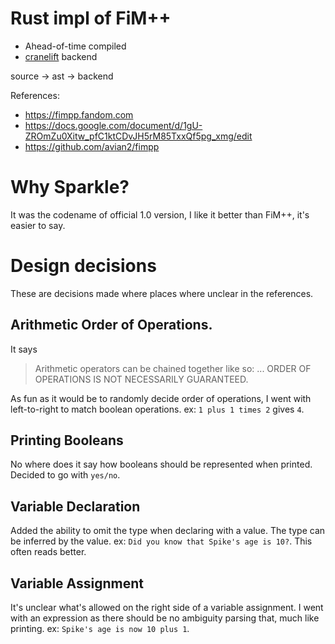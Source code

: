 # Rust impl of FiM++

- Ahead-of-time compiled
- [cranelift](https://github.com/bytecodealliance/cranelift) backend

source -> ast -> backend

References:
- https://fimpp.fandom.com
- https://docs.google.com/document/d/1gU-ZROmZu0Xitw_pfC1ktCDvJH5rM85TxxQf5pg_xmg/edit
- https://github.com/avian2/fimpp

# Why Sparkle?

It was the codename of official 1.0 version, I like it better than FiM++, it's
easier to say.

# Design decisions

These are decisions made where places where unclear in the references.

## Arithmetic Order of Operations.

It says
> Arithmetic operators can be chained together like so:
  <value><operator><value><operator><value>...
  ORDER OF OPERATIONS IS NOT NECESSARILY GUARANTEED.

As fun as it would be to randomly decide order of operations, I went with left-to-right to match boolean operations.
ex: `1 plus 1 times 2` gives `4`.

## Printing Booleans

No where does it say how booleans should be represented when printed. Decided to go with `yes/no`.

## Variable Declaration

Added the ability to omit the type when declaring with a value. The type can be inferred by the value.
ex: `Did you know that Spike's age is 10?`. This often reads better.

## Variable Assignment

It's unclear what's allowed on the right side of a variable assignment. I went with an expression as there should be no
ambiguity parsing that, much like printing. ex: `Spike's age is now 10 plus 1`.

